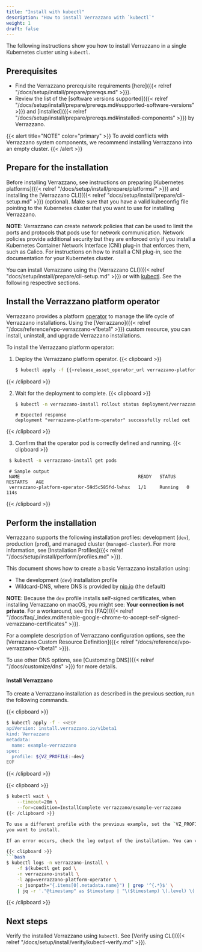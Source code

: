 ```yaml
---
title: "Install with kubectl"
description: "How to install Verrazzano with `kubectl`"
weight: 1
draft: false
---
```


The following instructions show you how to install Verrazzano in a
single Kubernetes cluster using `kubectl`.

## Prerequisites

- Find the Verrazzano prerequisite requirements [here]({{< relref "/docs/setup/install/prepare/prereqs.md" >}}).
- Review the list of the [software versions supported]({{< relref "/docs/setup/install/prepare/prereqs.md#supported-software-versions" >}}) and [installed]({{< relref "/docs/setup/install/prepare/prereqs.md#installed-components" >}}) by Verrazzano.

{{< alert title="NOTE" color="primary" >}}
To avoid conflicts with Verrazzano system components, we recommend installing Verrazzano into an empty cluster.
{{< /alert >}}

## Prepare for the installation

Before installing Verrazzano, see instructions on preparing [Kubernetes platforms]({{< relref "/docs/setup/install/prepare/platforms/" >}}) and installing the [Verrazzano CLI]({{< relref "docs/setup/install/prepare/cli-setup.md" >}}) (optional).
Make sure that you have a valid kubeconfig file pointing to the Kubernetes cluster that you want to use for installing Verrazzano.

**NOTE**: Verrazzano can create network policies that can be used to limit the ports and protocols that pods use for network communication. Network policies provide additional security but they are enforced only if you install a Kubernetes Container Network Interface (CNI) plug-in that enforces them, such as Calico. For instructions on how to install a CNI plug-in, see the documentation for your Kubernetes cluster.

You can install Verrazzano using the [Verrazzano CLI]({{< relref "docs/setup/install/prepare/cli-setup.md" >}}) or with [kubectl](https://kubernetes.io/docs/reference/kubectl/kubectl/). See the following respective sections.

## Install the Verrazzano platform operator

Verrazzano provides a platform [operator](https://kubernetes.io/docs/concepts/extend-kubernetes/operator/)
to manage the life cycle of Verrazzano installations.  Using the [Verrazzano]({{< relref "/docs/reference/vpo-verrazzano-v1beta1" >}})
custom resource, you can install, uninstall, and upgrade Verrazzano installations.

To install the Verrazzano platform operator:

1. Deploy the Verrazzano platform operator.
{{< clipboard >}}
   ```bash
   $ kubectl apply -f {{<release_asset_operator_url verrazzano-platform-operator.yaml>}}
   ```
{{< /clipboard >}}

2. Wait for the deployment to complete.
{{< clipboard >}}
   ```bash
   $ kubectl -n verrazzano-install rollout status deployment/verrazzano-platform-operator
   ```
   ```
   # Expected response
   deployment "verrazzano-platform-operator" successfully rolled out
   ```
{{< /clipboard >}}

3. Confirm that the operator pod is correctly defined and running.
{{< clipboard >}}
  ```bash
   $ kubectl -n verrazzano-install get pods
   ```
   ```
    # Sample output
    NAME                                            READY   STATUS    RESTARTS   AGE
    verrazzano-platform-operator-59d5c585fd-lwhsx   1/1     Running   0          114s
   ```
{{< /clipboard >}}

## Perform the installation

Verrazzano supports the following installation profiles:  development (`dev`), production (`prod`), and
managed cluster (`managed-cluster`).  For more information, see
[Installation Profiles]({{< relref "/docs/setup/install/perform/profiles.md"  >}}).

This document shows how to create a basic Verrazzano installation using:

* The development (`dev`) installation profile
* Wildcard-DNS, where DNS is provided by [nip.io](https://nip.io) (the default)

**NOTE**: Because the `dev` profile installs self-signed certificates, when installing Verrazzano on macOS, you might see: **Your connection is not private**. For a workaround, see this [FAQ]({{< relref "/docs/faq/_index.md#enable-google-chrome-to-accept-self-signed-verrazzano-certificates" >}}).

For a complete description of Verrazzano configuration options, see the
[Verrazzano Custom Resource Definition]({{< relref "/docs/reference/vpo-verrazzano-v1beta1" >}}).

To use other DNS options, see [Customzing DNS]({{< relref "/docs/customize/dns" >}}) for more details.

#### Install Verrazzano

To create a Verrazzano installation as described in the previous section, run the following commands.

{{< clipboard >}}
```bash
$ kubectl apply -f - <<EOF
apiVersion: install.verrazzano.io/v1beta1
kind: Verrazzano
metadata:
  name: example-verrazzano
spec:
  profile: ${VZ_PROFILE:-dev}
EOF
```
{{< /clipboard >}}

{{< clipboard >}}
```bash
$ kubectl wait \
    --timeout=20m \
    --for=condition=InstallComplete verrazzano/example-verrazzano
{{< /clipboard >}}

To use a different profile with the previous example, set the `VZ_PROFILE` environment variable to the name of the profile
you want to install.

If an error occurs, check the log output of the installation. You can view the logs with the following command.

{{< clipboard >}}
```bash
$ kubectl logs -n verrazzano-install \
    -f $(kubectl get pod \
    -n verrazzano-install \
    -l app=verrazzano-platform-operator \
    -o jsonpath="{.items[0].metadata.name}") | grep '^{.*}$' \
    | jq -r '."@timestamp" as $timestamp | "\($timestamp) \(.level) \(.message)"'
```
{{< /clipboard >}}

## Next steps

Verify the installed Verrazzano using `kubectl`. See [Verify using CLI]({{< relref "/docs/setup/install/verify/kubectl-verify.md" >}}).
